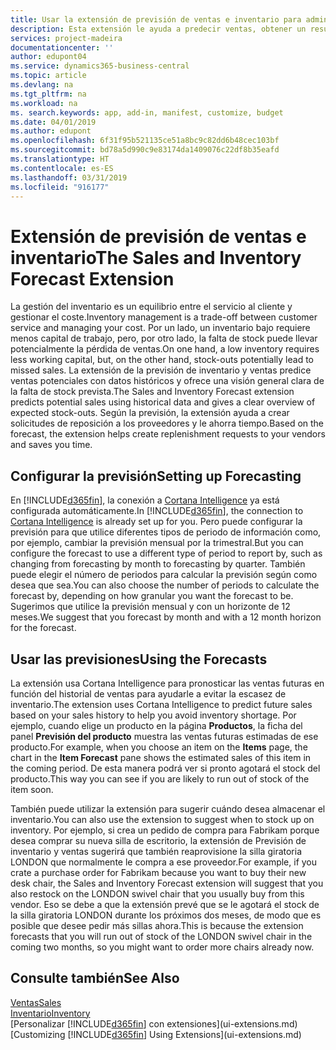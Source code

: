 ```yaml
---
title: Usar la extensión de previsión de ventas e inventario para administrar el inventario | Documentos de Microsoft
description: Esta extensión le ayuda a predecir ventas, obtener un resumen claro de la falta de stock prevista e incluso le ayuda a crear solicitudes de reposición para proveedores.
services: project-madeira
documentationcenter: ''
author: edupont04
ms.service: dynamics365-business-central
ms.topic: article
ms.devlang: na
ms.tgt_pltfrm: na
ms.workload: na
ms. search.keywords: app, add-in, manifest, customize, budget
ms.date: 04/01/2019
ms.author: edupont
ms.openlocfilehash: 6f31f95b521135ce51a8bc9c82dd6b48cec103bf
ms.sourcegitcommit: bd78a5d990c9e83174da1409076c22df8b35eafd
ms.translationtype: HT
ms.contentlocale: es-ES
ms.lasthandoff: 03/31/2019
ms.locfileid: "916177"
---
```

# <a name="the-sales-and-inventory-forecast-extension"></a><span data-ttu-id="7d793-103">Extensión de previsión de ventas e inventario</span><span class="sxs-lookup"><span data-stu-id="7d793-103">The Sales and Inventory Forecast Extension</span></span>
<span data-ttu-id="7d793-104">La gestión del inventario es un equilibrio entre el servicio al cliente y gestionar el coste.</span><span class="sxs-lookup"><span data-stu-id="7d793-104">Inventory management is a trade-off between customer service and managing your cost.</span></span> <span data-ttu-id="7d793-105">Por un lado, un inventario bajo requiere menos capital de trabajo, pero, por otro lado, la falta de stock puede llevar potencialmente la pérdida de ventas.</span><span class="sxs-lookup"><span data-stu-id="7d793-105">On one hand, a low inventory requires less working capital, but, on the other hand, stock-outs potentially lead to missed sales.</span></span> <span data-ttu-id="7d793-106">La extensión de la previsión de inventario y ventas predice ventas potenciales con datos históricos y ofrece una visión general clara de la falta de stock prevista.</span><span class="sxs-lookup"><span data-stu-id="7d793-106">The Sales and Inventory Forecast extension predicts potential sales using historical data and gives a clear overview of expected stock-outs.</span></span> <span data-ttu-id="7d793-107">Según la previsión, la extensión ayuda a crear solicitudes de reposición a los proveedores y le ahorra tiempo.</span><span class="sxs-lookup"><span data-stu-id="7d793-107">Based on the forecast, the extension helps create replenishment requests to your vendors and saves you time.</span></span>  

## <a name="setting-up-forecasting"></a><span data-ttu-id="7d793-108">Configurar la previsión</span><span class="sxs-lookup"><span data-stu-id="7d793-108">Setting up Forecasting</span></span>
<span data-ttu-id="7d793-109">En [!INCLUDE[d365fin](includes/d365fin_md.md)], la conexión a [Cortana Intelligence](https://www.microsoft.com/en-us/cloud-platform/what-is-cortana-intelligence-suite) ya está configurada automáticamente.</span><span class="sxs-lookup"><span data-stu-id="7d793-109">In [!INCLUDE[d365fin](includes/d365fin_md.md)], the connection to [Cortana Intelligence](https://www.microsoft.com/en-us/cloud-platform/what-is-cortana-intelligence-suite) is already set up for you.</span></span> <span data-ttu-id="7d793-110">Pero puede configurar la previsión para que utilice diferentes tipos de periodo de información como, por ejemplo, cambiar la previsión mensual por la trimestral.</span><span class="sxs-lookup"><span data-stu-id="7d793-110">But you can configure the forecast to use a different type of period to report by, such as changing from forecasting by month to forecasting by quarter.</span></span> <span data-ttu-id="7d793-111">También puede elegir el número de periodos para calcular la previsión según como desea que sea.</span><span class="sxs-lookup"><span data-stu-id="7d793-111">You can also choose the number of periods to calculate the forecast by, depending on how granular you want the forecast to be.</span></span> <span data-ttu-id="7d793-112">Sugerimos que utilice la previsión mensual y con un horizonte de 12 meses.</span><span class="sxs-lookup"><span data-stu-id="7d793-112">We suggest that you forecast by month and with a 12 month horizon for the forecast.</span></span>  

## <a name="using-the-forecasts"></a><span data-ttu-id="7d793-113">Usar las previsiones</span><span class="sxs-lookup"><span data-stu-id="7d793-113">Using the Forecasts</span></span>
<span data-ttu-id="7d793-114">La extensión usa Cortana Intelligence para pronosticar las ventas futuras en función del historial de ventas para ayudarle a evitar la escasez de inventario.</span><span class="sxs-lookup"><span data-stu-id="7d793-114">The extension uses Cortana Intelligence to predict future sales based on your sales history to help you avoid inventory shortage.</span></span> <span data-ttu-id="7d793-115">Por ejemplo, cuando elige un producto en la página **Productos**, la ficha del panel **Previsión del producto** muestra las ventas futuras estimadas de ese producto.</span><span class="sxs-lookup"><span data-stu-id="7d793-115">For example, when you choose an item on the **Items** page, the chart in the **Item Forecast** pane shows the estimated sales of this item in the coming period.</span></span> <span data-ttu-id="7d793-116">De esta manera podrá ver si pronto agotará el stock del producto.</span><span class="sxs-lookup"><span data-stu-id="7d793-116">This way you can see if you are likely to run out of stock of the item soon.</span></span>  

<span data-ttu-id="7d793-117">También puede utilizar la extensión para sugerir cuándo desea almacenar el inventario.</span><span class="sxs-lookup"><span data-stu-id="7d793-117">You can also use the extension to suggest when to stock up on inventory.</span></span> <span data-ttu-id="7d793-118">Por ejemplo, si crea un pedido de compra para Fabrikam porque desea comprar su nueva silla de escritorio, la extensión de Previsión de inventario y ventas sugerirá que también reaprovisione la silla giratoria LONDON que normalmente le compra a ese proveedor.</span><span class="sxs-lookup"><span data-stu-id="7d793-118">For example, if you crate a purchase order for Fabrikam because you want to buy their new desk chair, the Sales and Inventory Forecast extension will suggest that you also restock on the LONDON swivel chair that you usually buy from this vendor.</span></span> <span data-ttu-id="7d793-119">Eso se debe a que la extensión prevé que se le agotará el stock de la silla giratoria LONDON durante los próximos dos meses, de modo que es posible que desee pedir más sillas ahora.</span><span class="sxs-lookup"><span data-stu-id="7d793-119">This is because the extension forecasts that you will run out of stock of the LONDON swivel chair in the coming two months, so you might want to order more chairs already now.</span></span>  

## <a name="see-also"></a><span data-ttu-id="7d793-120">Consulte también</span><span class="sxs-lookup"><span data-stu-id="7d793-120">See Also</span></span>
[<span data-ttu-id="7d793-121">Ventas</span><span class="sxs-lookup"><span data-stu-id="7d793-121">Sales</span></span>](sales-manage-sales.md)  
[<span data-ttu-id="7d793-122">Inventario</span><span class="sxs-lookup"><span data-stu-id="7d793-122">Inventory</span></span>](inventory-manage-inventory.md)  
<span data-ttu-id="7d793-123">[Personalizar [!INCLUDE[d365fin](includes/d365fin_md.md)] con extensiones](ui-extensions.md)</span><span class="sxs-lookup"><span data-stu-id="7d793-123">[Customizing [!INCLUDE[d365fin](includes/d365fin_md.md)] Using Extensions](ui-extensions.md)</span></span>  
